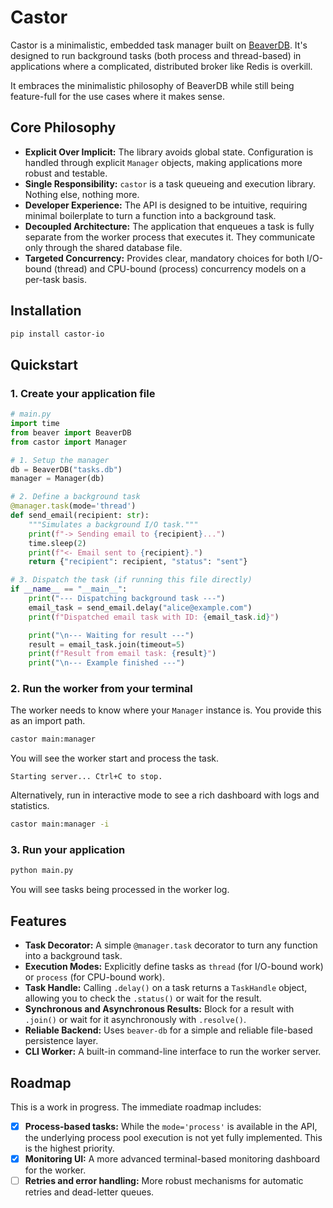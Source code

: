 # Castor

Castor is a minimalistic, embedded task manager built on [BeaverDB](https://github.com/apiad/beaver). It's designed to run background tasks (both process and thread-based) in applications where a complicated, distributed broker like Redis is overkill.

It embraces the minimalistic philosophy of BeaverDB while still being feature-full for the use cases where it makes sense.

## Core Philosophy

- **Explicit Over Implicit:** The library avoids global state. Configuration is handled through explicit `Manager` objects, making applications more robust and testable.
- **Single Responsibility:** `castor` is a task queueing and execution library. Nothing else, nothing more.
- **Developer Experience:** The API is designed to be intuitive, requiring minimal boilerplate to turn a function into a background task.
- **Decoupled Architecture:** The application that enqueues a task is fully separate from the worker process that executes it. They communicate only through the shared database file.
- **Targeted Concurrency:** Provides clear, mandatory choices for both I/O-bound (thread) and CPU-bound (process) concurrency models on a per-task basis.

## Installation

```bash
pip install castor-io
```

## Quickstart

### 1.  Create your application file

```python
# main.py
import time
from beaver import BeaverDB
from castor import Manager

# 1. Setup the manager
db = BeaverDB("tasks.db")
manager = Manager(db)

# 2. Define a background task
@manager.task(mode='thread')
def send_email(recipient: str):
    """Simulates a background I/O task."""
    print(f"-> Sending email to {recipient}...")
    time.sleep(2)
    print(f"<- Email sent to {recipient}.")
    return {"recipient": recipient, "status": "sent"}

# 3. Dispatch the task (if running this file directly)
if __name__ == "__main__":
    print("--- Dispatching background task ---")
    email_task = send_email.delay("alice@example.com")
    print(f"Dispatched email task with ID: {email_task.id}")

    print("\n--- Waiting for result ---")
    result = email_task.join(timeout=5)
    print(f"Result from email task: {result}")
    print("\n--- Example finished ---")
```

### 2. Run the worker from your terminal

The worker needs to know where your `Manager` instance is. You provide this as an import path.

```bash
castor main:manager
```

You will see the worker start and process the task.

```
Starting server... Ctrl+C to stop.
```

Alternatively, run in interactive mode to see a rich dashboard with logs and statistics.

```bash
castor main:manager -i
```

### 3. Run your application

```bash
python main.py
```

You will see tasks being processed in the worker log.

## Features

- **Task Decorator:** A simple `@manager.task` decorator to turn any function into a background task.
- **Execution Modes:** Explicitly define tasks as `thread` (for I/O-bound work) or `process` (for CPU-bound work).
- **Task Handle:** Calling `.delay()` on a task returns a `TaskHandle` object, allowing you to check the `.status()` or wait for the result.
- **Synchronous and Asynchronous Results:** Block for a result with `.join()` or wait for it asynchronously with `.resolve()`.
- **Reliable Backend:** Uses `beaver-db` for a simple and reliable file-based persistence layer.
- **CLI Worker:** A built-in command-line interface to run the worker server.

## Roadmap

This is a work in progress. The immediate roadmap includes:

- [x] **Process-based tasks:** While the `mode='process'` is available in the API, the underlying process pool execution is not yet fully implemented. This is the highest priority.
- [x] **Monitoring UI:** A more advanced terminal-based monitoring dashboard for the worker.
- [ ] **Retries and error handling:** More robust mechanisms for automatic retries and dead-letter queues.
